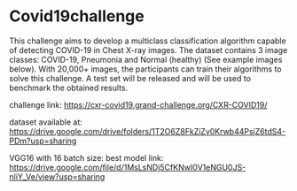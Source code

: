 # Covid19challenge
This challenge aims to develop a multiclass classification algorithm capable of detecting COVID-19 in Chest X-ray images. The dataset contains 3 image classes: COVID-19, Pneumonia and Normal (healthy) (See example images below). With 20,000+ images, the participants can train their algorithms to solve this challenge. A test set will be released and will be used to benchmark the obtained results. 

challenge link: https://cxr-covid19.grand-challenge.org/CXR-COVID19/

dataset available at: https://drive.google.com/drive/folders/1T2O6Z8FkZiZv0Krwb44PsjZ6tdS4-PDm?usp=sharing

VGG16 with 16 batch size: best model link: https://drive.google.com/file/d/1MsLsNDj5CfKNwI0V1eNGU0JS-nliY_Ve/view?usp=sharing
